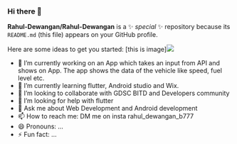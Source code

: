 ### Hi there 👋


**Rahul-Dewangan/Rahul-Dewangan** is a ✨ _special_ ✨ repository because its `README.md` (this file) appears on your GitHub profile.

Here are some ideas to get you started:
[this is image]<img src="https://www.google.com/search?q=developer+&tbm=isch&ved=2ahUKEwjep9KUvsr2AhXYQWwGHcE0AewQ2-cCegQIABAA&oq=developer+&gs_lcp=CgNpbWcQA1AAWJANYPkRaABwAHgAgAEAiAEAkgEAmAEAoAEBqgELZ3dzLXdpei1pbWfAAQE&sclient=img&ei=XsQxYt6ABdiDseMPwemE4A4#imgrc=fJMc6OspVdPfgM">
- 🔭 I’m currently working on an App which takes an input from API and shows on App. The app shows the data of the vehicle like speed, fuel level etc.
- 🌱 I’m currently learning flutter, Android studio and Wix.
- 👯 I’m looking to collaborate with GDSC BITD and Developers community
- 🤔 I’m looking for help with flutter
- 💬 Ask me about Web Development and Android development
- 📫 How to reach me: DM me on insta rahul_dewangan_b777
- 😄 Pronouns: ...
- ⚡ Fun fact: ...

